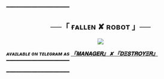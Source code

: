 ━━━━━━━━━━━━━━━━━━━━

<h2 align="center">
    ──「 ғᴀʟʟᴇɴ ✘ ʀᴏʙᴏᴛ 」──
</h2>

<p align="center">
  <img src="https://telegra.ph/file/ed046fd8d6b210fb79f18.jpg">
</p>

_**ᴀᴠᴀɪʟᴀʙʟᴇ ᴏɴ ᴛᴇʟᴇɢʀᴀᴍ ᴀs [『𝐌𝐀𝐍𝐀𝐆𝐄𝐑』 ✘ 『𝐃𝚵𝐒𝐓𝐑𝐎𝐘𝚵𝐑』](https://t.me/destroyermanage_bot)**_
━━━━━━━━━━━━━━━━━━━━


━━━━━━━━━━━━━━━━━━━━
